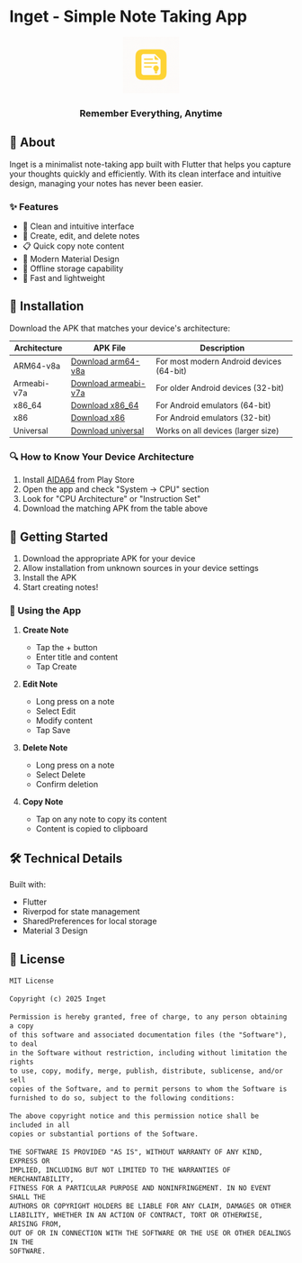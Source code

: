 # Inget - Simple Note Taking App

<div align="center">
  <img src="assets/app_icon.png" alt="Inget Logo" width="100"/>
  <h3>Remember Everything, Anytime</h3>
</div>

## 📝 About

Inget is a minimalist note-taking app built with Flutter that helps you capture your thoughts
quickly and efficiently. With its clean interface and intuitive design, managing your notes has
never been easier.

### ✨ Features

- 📱 Clean and intuitive interface
- 📝 Create, edit, and delete notes
- 📋 Quick copy note content
- 🎨 Modern Material Design
- 💾 Offline storage capability
- 🚀 Fast and lightweight

## 📲 Installation

Download the APK that matches your device's architecture:

| Architecture | APK File                                                                     | Description                              |
| ------------ | ---------------------------------------------------------------------------- | ---------------------------------------- |
| ARM64-v8a    | [Download arm64-v8a](../../releases/latest/download/inget-arm64-v8a.apk)     | For most modern Android devices (64-bit) |
| Armeabi-v7a  | [Download armeabi-v7a](../../releases/latest/download/inget-armeabi-v7a.apk) | For older Android devices (32-bit)       |
| x86_64       | [Download x86_64](../../releases/latest/download/inget-x86_64.apk)           | For Android emulators (64-bit)           |
| x86          | [Download x86](../../releases/latest/download/inget-x86.apk)                 | For Android emulators (32-bit)           |
| Universal    | [Download universal](../../releases/latest/download/inget-universal.apk)     | Works on all devices (larger size)       |

### 🔍 How to Know Your Device Architecture

1. Install [AIDA64](https://play.google.com/store/apps/details?id=com.finalwire.aida64) from Play
   Store
2. Open the app and check "System -> CPU" section
3. Look for "CPU Architecture" or "Instruction Set"
4. Download the matching APK from the table above

## 🚀 Getting Started

1. Download the appropriate APK for your device
2. Allow installation from unknown sources in your device settings
3. Install the APK
4. Start creating notes!

### 📱 Using the App

1. **Create Note**

   - Tap the + button
   - Enter title and content
   - Tap Create

2. **Edit Note**

   - Long press on a note
   - Select Edit
   - Modify content
   - Tap Save

3. **Delete Note**

   - Long press on a note
   - Select Delete
   - Confirm deletion

4. **Copy Note**
   - Tap on any note to copy its content
   - Content is copied to clipboard

## 🛠️ Technical Details

Built with:

- Flutter
- Riverpod for state management
- SharedPreferences for local storage
- Material 3 Design

## 📄 License

```
MIT License

Copyright (c) 2025 Inget

Permission is hereby granted, free of charge, to any person obtaining a copy
of this software and associated documentation files (the "Software"), to deal
in the Software without restriction, including without limitation the rights
to use, copy, modify, merge, publish, distribute, sublicense, and/or sell
copies of the Software, and to permit persons to whom the Software is
furnished to do so, subject to the following conditions:

The above copyright notice and this permission notice shall be included in all
copies or substantial portions of the Software.

THE SOFTWARE IS PROVIDED "AS IS", WITHOUT WARRANTY OF ANY KIND, EXPRESS OR
IMPLIED, INCLUDING BUT NOT LIMITED TO THE WARRANTIES OF MERCHANTABILITY,
FITNESS FOR A PARTICULAR PURPOSE AND NONINFRINGEMENT. IN NO EVENT SHALL THE
AUTHORS OR COPYRIGHT HOLDERS BE LIABLE FOR ANY CLAIM, DAMAGES OR OTHER
LIABILITY, WHETHER IN AN ACTION OF CONTRACT, TORT OR OTHERWISE, ARISING FROM,
OUT OF OR IN CONNECTION WITH THE SOFTWARE OR THE USE OR OTHER DEALINGS IN THE
SOFTWARE.
```
